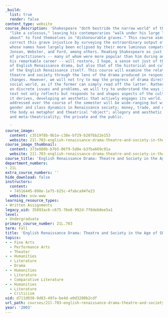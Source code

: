 ```yaml
---
_build:
  list: true
  render: false
content_type: website
course_description: 'Shakespeare "doth bestride the narrow world" of the English Renaissance
  "like a colossus," leaving his contemporaries "walk under his large legs and peep
  about" to find themselves in "dishonourable graves." This course aims in part to
  correct this grave injustice by surveying the extraordinary output of playwrights
  whose names have largely been eclipsed by their more luminous compatriot: Marlowe,
  Jonson, Webster, and Ford, among others. Reading Shakespeare as just one of a group
  of practitioners -- many of whom were more popular than him during and even after
  his remarkable career -- will restore, I hope, a sense not just of the richness
  of English Renaissance drama, but also that of the historical and cultural moment
  of the English Renaissance itself. This course will examine the relationship between
  theatre and society through the lens of the drama produced in response to these
  changes. However, we will not try to map the progress of drama directly onto the
  social world, as if the former can simply read off the latter. Rather, focusing
  on discrete issues and problems, we will try to understand the ways in which a particular
  text not only reflects but responds to and shapes aspects of the culture from which
  it derives, developing an aesthetic that actively engages its world. The topics
  addressed over the course of the semester will be wide-ranging but will include:
  gender and class dynamics in Renaissance society; money, trade, and colonialism;
  the body as metaphor and theatrical "object"; allegory and aesthetic form; theatricality
  and meta-theatricality; the private and the public.

  '
course_image:
  content: c3519f8b-9b1e-c38e-bf29-b207bb22e153
  website: 21l-703-english-renaissance-drama-theatre-and-society-in-the-age-of-shakespeare-fall-2003
course_image_thumbnail:
  content: 373e880b-b7b5-06f9-5d8e-b3fba669c91a
  website: 21l-703-english-renaissance-drama-theatre-and-society-in-the-age-of-shakespeare-fall-2003
course_title: 'English Renaissance Drama: Theatre and Society in the Age of Shakespeare'
department_numbers:
- 21L
extra_course_numbers: ''
hide_download: false
instructors:
  content:
  - 74516445-898e-1e75-b25c-4fabca94fe23
  website: ocw-www
learning_resource_types:
- Written Assignments
legacy_uid: 35893ac6-c675-76e8-992d-7f8deb8ee5a1
level:
- Undergraduate
primary_course_number: 21L.703
term: Fall
title: 'English Renaissance Drama: Theatre and Society in the Age of Shakespeare'
topics:
- - Fine Arts
  - Performance Arts
  - Theater
- - Humanities
  - Literature
  - Drama
- - Humanities
  - Literature
  - Comparative Literature
- - Humanities
  - Literature
  - Criticism
uid: d711d030-9d83-49fa-be4d-e0d3280b2cdf
url_path: courses/21l-703-english-renaissance-drama-theatre-and-society-in-the-age-of-shakespeare-fall-2003
year: '2003'
---
```

